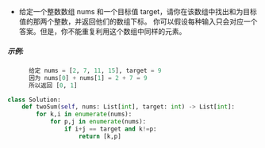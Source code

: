 * 给定一个整数数组 nums 和一个目标值 target，请你在该数组中找出和为目标值的那两个整数，并返回他们的数组下标。
   你可以假设每种输入只会对应一个答案。但是，你不能重复利用这个数组中同样的元素。
##### 示例:  
```python
      给定 nums = [2, 7, 11, 15], target = 9  
      因为 nums[0] + nums[1] = 2 + 7 = 9  
      所以返回 [0, 1]  
```
```python
class Solution:
    def twoSum(self, nums: List[int], target: int) -> List[int]:
        for k,i in enumerate(nums):
            for p,j in enumerate(nums):
                if i+j == target and k!=p:
                    return [k,p]
 ```
